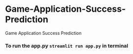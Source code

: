 # Game-Application-Success-Prediction
Game Application Success Prediction

### To run the app.py `streamlit run app.py` in terminal
